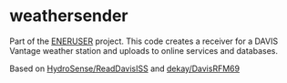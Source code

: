 # weathersender


Part of the [ENERUSER](https://github.com/aryvini/EnerUser_DataLogger) project.
This code creates a receiver for a DAVIS Vantage weather station and uploads to online services and databases.

Based on [HydroSense/ReadDavisISS](https://github.com/HydroSense/ReadDavisISS) and [dekay/DavisRFM69](https://github.com/dekay/DavisRFM69)
